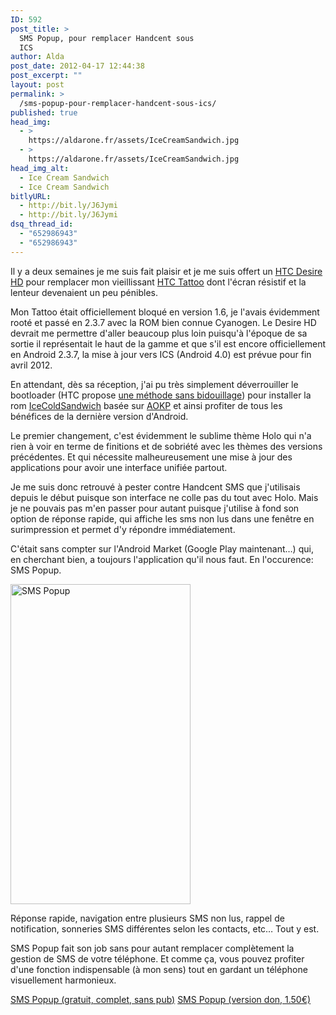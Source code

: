 ```yaml
---
ID: 592
post_title: >
  SMS Popup, pour remplacer Handcent sous
  ICS
author: Alda
post_date: 2012-04-17 12:44:38
post_excerpt: ""
layout: post
permalink: >
  /sms-popup-pour-remplacer-handcent-sous-ics/
published: true
head_img:
  - >
    https://aldarone.fr/assets/IceCreamSandwich.jpg
  - >
    https://aldarone.fr/assets/IceCreamSandwich.jpg
head_img_alt:
  - Ice Cream Sandwich
  - Ice Cream Sandwich
bitlyURL:
  - http://bit.ly/J6Jymi
  - http://bit.ly/J6Jymi
dsq_thread_id:
  - "652986943"
  - "652986943"
---
```

Il y a deux semaines je me suis fait plaisir et je me suis offert un <a href="http://fr.wikipedia.org/wiki/HTC_Desire_HD">HTC Desire HD</a> pour remplacer mon vieillissant <a href="http://fr.wikipedia.org/wiki/HTC_Tattoo">HTC Tattoo</a> dont l'écran résistif et la lenteur devenaient un peu pénibles.

Mon Tattoo était officiellement bloqué en version 1.6, je l'avais évidemment rooté et passé en 2.3.7 avec la ROM bien connue Cyanogen. Le Desire HD devrait me permettre d'aller beaucoup plus loin puisqu'à l'époque de sa sortie il représentait le haut de la gamme et que s'il est encore officiellement en Android 2.3.7, la mise à jour vers ICS (Android 4.0) est prévue pour fin avril 2012.

En attendant, dès sa réception, j'ai pu très simplement déverrouiller le bootloader (HTC propose <a href="http://htcdev.com/bootloader/">une méthode sans bidouillage</a>) pour installer la rom <a href="http://forum.xda-developers.com/showthread.php?t=1450962">IceColdSandwich</a> basée sur <a href="http://forum.aokp.co/page/news">AOKP</a> et ainsi profiter de tous les bénéfices de la dernière version d'Android.

Le premier changement, c'est évidemment le sublime thème Holo qui n'a rien à voir en terme de finitions et de sobriété avec les thèmes des versions précédentes. Et qui nécessite malheureusement une mise à jour des applications pour avoir une interface unifiée partout.

Je me suis donc retrouvé à pester contre Handcent SMS que j'utilisais depuis le début puisque son interface ne colle pas du tout avec Holo. Mais je ne pouvais pas m'en passer pour autant puisque j'utilise à fond son option de réponse rapide, qui affiche les sms non lus dans une fenêtre en surimpression et permet d'y répondre immédiatement.

C'était sans compter sur l'Android Market (Google Play maintenant…) qui, en cherchant bien, a toujours l'application qu'il nous faut. En l'occurence: SMS Popup.

<a href="https://aldarone.fr/wp-content/uploads/2012/04/sms-popup.jpg"><img src="https://aldarone.fr/wp-content/uploads/2012/04/sms-popup.jpg" alt="SMS Popup" title="SMS Popup" width="288" height="512" class="aligncenter size-full wp-image-594" /></a>

Réponse rapide, navigation entre plusieurs SMS non lus, rappel de notification, sonneries SMS différentes selon les contacts, etc… Tout y est. 

SMS Popup fait son job sans pour autant remplacer complètement la gestion de SMS de votre téléphone. Et comme ça, vous pouvez profiter d'une fonction indispensable (à mon sens) tout en gardant un téléphone visuellement harmonieux.

<a href="https://play.google.com/store/apps/details?id=net.everythingandroid.smspopup">SMS Popup (gratuit, complet, sans pub)</a>
<a href="https://play.google.com/store/apps/details?id=net.everythingandroid.smspopupdonate">SMS Popup (version don, 1.50€)</a>